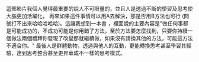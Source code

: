 


 這部影片我個人覺得最重要的說人不可限量的，並且人是透過不斷的學習及思考使大腦更加活躍化， 再來如果這件事情可以用A去解決，那是否用B方法也可行  (問號打不出來哈哈哈哈哈)。這讓我想到一本書
 ，裡面說的主要內容是"做任何事都是可能成功的，不成功可能是你用錯了方法，至於方法要怎麼找到，只要你持續一個做法兩個禮拜你發現了改變那就繼續做，如果沒有請換其他的方法，可能這方法不適合你。"
最後人是群體動物，透過與他人的互動，更能轉換思考甚至學習其經驗，達到思考整合甚至更昇華成不一樣的思考模式。
 
 
 
